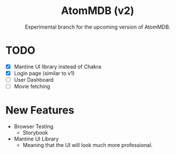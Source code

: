 <div align="center">
  <h1>AtomMDB (v2)</h1>
  <p>Experimental branch for the upcoming version of AtomMDB.</p>
</div>

# TODO

- [x] Mantine UI library instead of Chakra
- [x] Login page (similar to v1)
- [ ] User Dashboard
- [ ] Movie fetching

# New Features

- Browser Testing
  - Storybook
- Mantine UI Library
  - Meaning that the UI will look much more professional.
